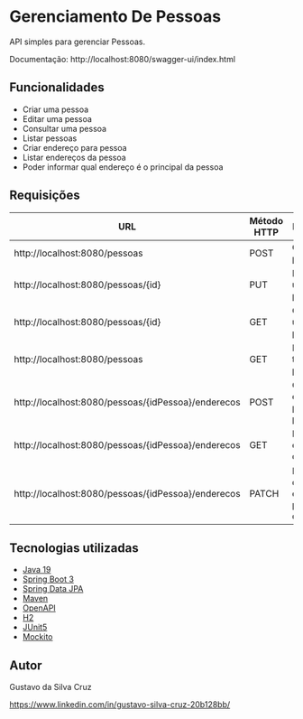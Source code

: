 # Gerenciamento De Pessoas

API simples para gerenciar Pessoas.

Documentação: http://localhost:8080/swagger-ui/index.html

## Funcionalidades
- Criar uma pessoa
- Editar uma pessoa
- Consultar uma pessoa
- Listar pessoas
- Criar endereço para pessoa
- Listar endereços da pessoa
- Poder informar qual endereço é o principal da pessoa

## Requisições
| URL | Método HTTP | Descrição |
| --- | --- | --- |
| http://localhost:8080/pessoas | POST | Criar uma pessoa |
| http://localhost:8080/pessoas/{id} | PUT | Editar uma pessoa |
| http://localhost:8080/pessoas/{id} | GET | Consultar uma pessoa |
| http://localhost:8080/pessoas | GET | Listar todas as pessoas |
| http://localhost:8080/pessoas/{idPessoa}/enderecos | POST | Criar endereço para pessoa |
| http://localhost:8080/pessoas/{idPessoa}/enderecos | GET | Listar endereços da pessoa |
| http://localhost:8080/pessoas/{idPessoa}/enderecos | PATCH | Informar qual é o endereço principal da pessoa |

## Tecnologias utilizadas
- [Java 19](https://www.oracle.com/java/)
- [Spring Boot 3](https://spring.io/projects/spring-boot)
- [Spring Data JPA](https://spring.io/projects/spring-data-jpa)
- [Maven](https://maven.apache.org/)
- [OpenAPI](https://swagger.io/specification/)
- [H2](https://www.h2database.com/html/main.html)
- [JUnit5](https://junit.org/junit5/docs/current/user-guide/)
- [Mockito](https://site.mockito.org/)

## Autor

Gustavo da Silva Cruz

https://www.linkedin.com/in/gustavo-silva-cruz-20b128bb/
